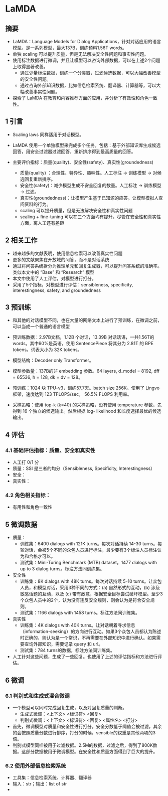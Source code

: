 # LaMDA

## 摘要

- LaMDA：Language Models for Dialog Applications，针对对话应用的语言模型。是一系列模型，最大137B，训练预料1.56T words。
- 单独 scaling 可以提升质量，但是无法解决安全性问题和事实性问题。
- 使用标注数据进行微调，并且让模型可以咨询外部数据，可以在上述2个问题上取得显著改善。
  - 通过少量标注数据，训练一个分类器，过滤候选数据，可以大幅改善模型的安全性问题。
  - 通过咨询外部知识数据，比如信息检索系统、翻译器、计算器等，可以大幅改善事实性问题。
- 探索了 LaMDA 在教育和内容推荐方面的应用，并分析了有效性和角色一致性。



## 1 引言

- Scaling laws 同样适用于对话模型。

- LaMDA 使用一个单独模型来完成多个任务，包括：基于外部知识库生成候选回答，用安全过滤器过滤回答，重新排序得到最高质量的回答。

- 主要评价指标：质量(quality)、安全性(safety)、真实性(groundedness)

  - 质量(quality) ：合理性、特异性、趣味性。人工标注 -> 训练模型 -> 对候选回复重新排序。
  - 安全性(safety)：减少模型生成不安全回复的数量。人工标注 -> 训练模型 -> 过滤。
  - 真实性(groundedness)：让模型产生基于已知源的应答。让模型模拟人查阅资料的行为。
  - scaling 可以提升质量，但是无法解决安全性和真实性问题
  - scaling + fine-tuning 可以在三个方面均有提升，尽管在安全性和真实性方面，离人工还有差距

  

## 2 相关工作

- 越来越多的文献表明，使用信息检索可以改善真实性问题
- 更多的文献聚焦在开放域的问答，而不是对话系统
- 通过将问答系统拆分为推理单元和回复生成器，可以提升问答系统的准确率。类似本文中的 “Base” 和 “Research” 模型
- 本文中使用了人工评估，对模型进行打分。
- 采用了5个指标，对模型进行评估：sensibleness, specificity, interestingness, safety, and groundedness



## 3 预训练

- 和其他的对话模型不同，也在大量的网络文本上进行了预训练，在微调之前，可以当成一个普通的语言模型
- 预训练数据：2.97B文档，1.12B 个对话，13.39B 对话话语，一共1.56T的words。其中90%是英语，使用 SentencePiece 将其分为 2.81T 的 BPE tokens。词表大小为 32K tokens。

- 模型结构：Decoder only Transformer。
- 模型参数量：137B的非 embedding 参数。64 layers, d_model = 8192, dff = 65536, h = 128, dk = dv = 128。
- 预训练：1024 块 TPU-v3，训练57.7天。batch size 256K。使用了 Lingvo 框架，速度达到 123 TFLOPS/sec， 56.5% FLOPS 利用率。
- 采样策略：使用 top-k (k=40) 的采样策略，没有使用 temperature 参数，先得到 16 个独立的候选输出。然后根据 log- likelihood 和长度选择最优的候选输出。



## 4 评估

### 4.1 基础评估指标：质量、安全和真实性

- 人工打 0/1 分
- 质量：SSI 是三者的均分（Sensibleness, Specificity, Interestingness）
- 安全：
- 真实性：

### 4.2 角色相关指标：

- 有用性和角色一致性



## 5 微调数据

- 质量：
  - 训练集：6400 dialogs with 121K turns。每次对话持续 14-30 turns。每轮对话，会被5个不同的众包人员进行标注，最少要有3个标注人员标注认为和合格才可以。
  - 测试集：Mini-Turing Benchmark (MTB) dataset。1477 dialogs with up to 3 dialog turns。标注方法同训练集。
- 安全性
  - 训练集：8K dialogs with 48K turns。每次对话持续 5-10 turns。让众包人员，和模型对话，采用3种不同的方式：(a) 自然形式的互动，(b) 涉及敏感话题的互动，以及 (c) 带有敌意，根据安全目标尝试破坏模型。至少3个众包人员中的2个，认为没有违反安全规则，则会认为是符合安全规则。
  - 测试集：1166 dialogs with 1458 turns。标注方法同训练集。
- 真实性
  - 训练集：4K dialogs with 40K turns。让对话朝着寻求信息（information-seeking）的方向进行互动。如果3个众包人员都认为陈述时正确的，则认为是一个常识，不再需要在外部知识中进行确认。如果需要查询外部知识，需要记录 query 和 url。
  - 测试集：784 turns的数据，标注方法同训练集。
- 人工针对这些问题，生成了一些回复。也使用了上述的评估指标和方法进行评估。

## 6 微调

### 6.1 判别式和生成式混合微调

- 一个模型可以同时完成回复生成，以及对回复质量的判断。
  - 生成式微调：<上下文> <标识符> <回复>
  - 判别式微调：<上下文> <标识符> <回复> <属性名> <打分>
- 首先，微调模型对质量和安全性进行打分。安全分数低于阈值会被过滤，其余的会按照质量分数进行排序，打分的时候，sensible的权重是其他两项的3倍。
- 判别式模型同样被用于过滤数据。2.5M的数据，过滤之后，得到了800K数据。这部分数据被用于微调模型。在安全性和质量方面得到了巨大的提升。

### 6.2 使用外部信息检索系统

- 工具集：信息检索系统、计算器、翻译器
- 输入：str；输出：list of str
- 












